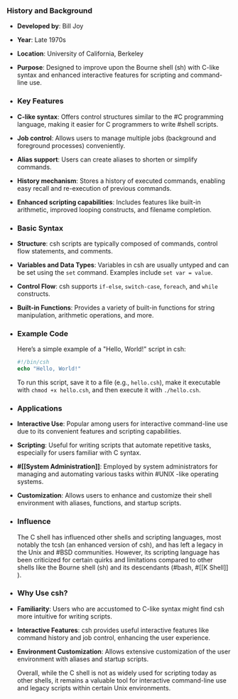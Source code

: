### **History and Background**
- **Developed by**: Bill Joy
- **Year**: Late 1970s
- **Location**: University of California, Berkeley
- **Purpose**: Designed to improve upon the Bourne shell (sh) with C-like syntax and enhanced interactive features for scripting and command-line use.
- ### **Key Features**
- **C-like syntax**: Offers control structures similar to the #C programming language, making it easier for C programmers to write #shell scripts.
- **Job control**: Allows users to manage multiple jobs (background and foreground processes) conveniently.
- **Alias support**: Users can create aliases to shorten or simplify commands.
- **History mechanism**: Stores a history of executed commands, enabling easy recall and re-execution of previous commands.
- **Enhanced scripting capabilities**: Includes features like built-in arithmetic, improved looping constructs, and filename completion.
- ### **Basic Syntax**
- **Structure**: csh scripts are typically composed of commands, control flow statements, and comments.
- **Variables and Data Types**: Variables in csh are usually untyped and can be set using the `set` command. Examples include `set var = value`.
- **Control Flow**: csh supports `if-else`, `switch-case`, `foreach`, and `while` constructs.
- **Built-in Functions**: Provides a variety of built-in functions for string manipulation, arithmetic operations, and more.
- ### **Example Code**
  
  Here’s a simple example of a "Hello, World!" script in csh:
  
  ```csh
  #!/bin/csh
  echo "Hello, World!"
  ```
  
  To run this script, save it to a file (e.g., `hello.csh`), make it executable with `chmod +x hello.csh`, and then execute it with `./hello.csh`.
- ### **Applications**
- **Interactive Use**: Popular among users for interactive command-line use due to its convenient features and scripting capabilities.
- **Scripting**: Useful for writing scripts that automate repetitive tasks, especially for users familiar with C syntax.
- **#[[System Administration]]**: Employed by system administrators for managing and automating various tasks within #UNIX -like operating systems.
- **Customization**: Allows users to enhance and customize their shell environment with aliases, functions, and startup scripts.
- ### **Influence**
  
  The C shell has influenced other shells and scripting languages, most notably the tcsh (an enhanced version of csh), and has left a legacy in the Unix and #BSD communities. However, its scripting language has been criticized for certain quirks and limitations compared to other shells like the Bourne shell (sh) and its descendants (#bash, #[[K Shell]] ).
- ### **Why Use csh?**
- **Familiarity**: Users who are accustomed to C-like syntax might find csh more intuitive for writing scripts.
- **Interactive Features**: csh provides useful interactive features like command history and job control, enhancing the user experience.
- **Environment Customization**: Allows extensive customization of the user environment with aliases and startup scripts.
  
  Overall, while the C shell is not as widely used for scripting today as other shells, it remains a valuable tool for interactive command-line use and legacy scripts within certain Unix environments.
